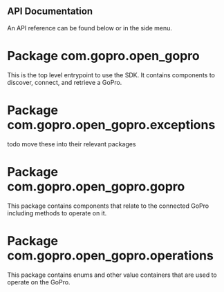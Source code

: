 
## API Documentation

An API reference can be found below or in the side menu.

# Package com.gopro.open_gopro

This is the top level entrypoint to use the SDK. It contains components to discover, connect, and retrieve a GoPro.

# Package com.gopro.open_gopro.exceptions

todo move these into their relevant packages

# Package com.gopro.open_gopro.gopro

This package contains components that relate to the connected GoPro including methods to operate on it.

# Package com.gopro.open_gopro.operations

This package contains enums and other value containers that are used to operate on the GoPro.